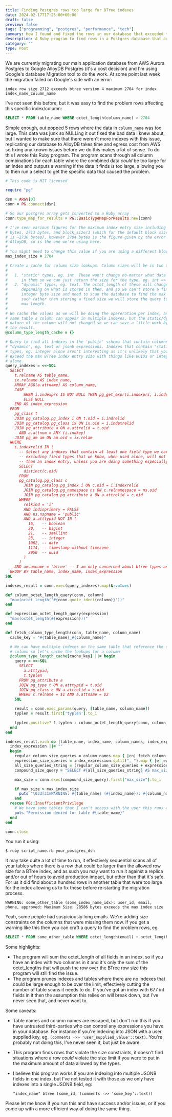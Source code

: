 ```yaml
---
title: Finding Postgres rows too large for BTree indexes
date: 2024-02-17T17:25:00+00:00
draft: false
preview: false
tags: ["programming", "postgres", "performance", "tech"]
summary: How I found and fixed the rows in our database that exceeded the BTree index size, preventing our migration to AlloyDB.
description: A Ruby program to find rows in a Postgres database that are too large for BTree indexes.
category: ""
type: Post
---
```


We are currently migrating our main application database from AWS Aurora Postgres to Google AlloyDB Postgres (it's a cost decision) and I'm using Google's database Migration tool to do the work. At some point last week the migration failed on Google's side with an error:

    index row size 2712 exceeds btree version 4 maximum 2704 for index index_name_column_name

I've not seen this before, but it was easy to find the problem rows affecting this specific index/column:

```sql
SELECT * FROM table_name WHERE octet_length(column_name) > 2704
```

Simple enough, out popped 5 rows where the data in `column_name` was too large. This data was junk so NULLing it out fixed the bad data I knew about, but I wanted to make sure that there weren't more indexes with this issue, replicating our database to AlloyDB takes time and egress cost from AWS so fixing any known issues before we do this makes a lot of sense. To do this I wrote this Ruby program. The program scans through all column combinations for each table where the combined data _could_ be too large for an index and outputs a warning if the data it finds _is_ too large, allowing you to then run a select to get the specific data that caused the problem.

```ruby
# This code is MIT licensed

require "pg"

dsn = ARGV[0]
conn = PG.connect(dsn)

# So our postgres array gets converted to a Ruby array
conn.type_map_for_results = PG::BasicTypeMapForResults.new(conn)

# I've seen various figures for the maximum index entry size including 2712
# bytes, 2713 bytes, and block_size/3 (which for the default block size of 8 kB
# is ~2730 bytes), however 2704 bytes is the figure given by the error from
# AlloyDB, so is the one we're using here.
#
# You might need to change this value if you are using a different block size.
max_index_size = 2704

# Create a cache for column size lookups. Column sizes will be in two types:
#
#   1. "static" types, eg. int. These won't change no-matter what data is stored
#      in them so we can just return the size for the type, eg. int => 4 bytes.
#   2. "dynamic" types, eg. text. The octet_length of these will change
#      depending on what is stored in them, and so we can't store a fixed
#      integer byte size and need to scan the database to find the max size. As
#      such rather than storing a fixed size we will store the query to find the
#      max length.
#
# We cache the values as we will be doing the opereration per index, and for the
# same table a column can appear in multiple indexes, but the static/dynamic
# nature of the column will not changed so we can save a little work by cacheing
# the result.
@column_type_length_cache = {}

# Query to find all indexes in the 'public' schema that contain columns that are
# "dynamic", eg. text or jsonb expressions. Indexes that contain "static" data
# types, eg. integer alone aren't interesting as it's unlikely that you will
# exceed the max BTree index entry size with things like UUIDs or integers
# alone.
query_indexes = <<~SQL
  SELECT
    t.relname AS table_name,
    ix.relname AS index_name,
    ARRAY_AGG(a.attname) AS column_name,
    CASE
        WHEN i.indexprs IS NOT NULL THEN pg_get_expr(i.indexprs, i.indrelid)
        ELSE NULL
    END AS index_expression
  FROM
    pg_class t
    JOIN pg_catalog.pg_index i ON t.oid = i.indrelid
    JOIN pg_catalog.pg_class ix ON ix.oid = i.indexrelid
    JOIN pg_attribute a ON a.attrelid = t.oid
      AND a.attnum = ANY (i.indkey)
    JOIN pg_am am ON am.oid = ix.relam
  WHERE
    i.indexrelid IN (
      -- Select any indexes that contain at least one field type we care about,
      -- excluding field types that we know, when used alone, will not be larger
      -- than an index entry, unless you are doing something especially fruity.
      SELECT
        distinct(c.oid)
      FROM
      pg_catalog.pg_class c
        JOIN pg_catalog.pg_index i ON c.oid = i.indexrelid
        JOIN pg_catalog.pg_namespace ns ON c.relnamespace = ns.oid
        JOIN pg_catalog.pg_attribute a ON a.attrelid = c.oid
      WHERE
        relkind = 'i'
        AND indisprimary = FALSE
        AND ns.nspname = 'public'
        AND a.atttypid NOT IN (
          16,   -- boolean
          20,   -- bigint
          21,   -- smallint
          23,   -- integer
          1082, -- date
          1114, -- timestamp without timezone
          2950  -- uuid
        )
      )
    AND am.amname = 'btree' -- I am only concerned about btree types as that was the error we are dealing with
  GROUP BY table_name, index_name, index_expression
SQL

indexes_result = conn.exec(query_indexes).map(&:values)

def column_octet_length_query(conn, column)
  "max(octet_length('#{conn.quote_ident(column)}'))"
end

def expression_octet_length_query(expression)
  "max(octet_length(#{expression}))"
end

def fetch_column_type_length(conn, table_name, column_name)
  cache_key = "#{table_name}_#{column_name}"

  # We can have multiple indexes on the same table that reference the same
  # column so let's cache the lookups for a column
  @column_type_length_cache[cache_key] ||= begin
    query = <<~SQL
      SELECT
        a.atttypid,
        t.typlen
      FROM pg_attribute a
      JOIN pg_type t ON a.atttypid = t.oid
      JOIN pg_class c ON a.attrelid = c.oid
      WHERE c.relname = $1 AND a.attname = $2
    SQL

    result = conn.exec_params(query, [table_name, column_name])
    typlen = result.first['typlen'].to_i

    typlen.positive? ? typlen : column_octet_length_query(conn, column_name)
  end
end

indexes_result.each do |table_name, index_name, column_names, index_expression|
  index_expression ||= ""
  begin
    regular_column_size_queries = column_names.map { |cn| fetch_column_type_length(conn, table_name, cn) }
    expression_size_queries = index_expression.split(", ").map { |e| expression_octet_length_query(e) }
    all_size_queries_string = (regular_column_size_queries + expression_size_queries).join(' + ')
    compound_size_query = "SELECT #{all_size_queries_string} AS max_size FROM #{conn.quote_ident(table_name)}"

    max_size = conn.exec(compound_size_query).first["max_size"].to_i

    if max_size > max_index_size
      puts "\033[31mWARNING: #{table_name} (#{index_name}): #{column_names.join(', ')}: Maximum Size: #{max_size} bytes exceeds the max index size\033[0m"
    end
  rescue PG::InsufficientPrivilege
    # We have some tables that I can't access with the user this runs as, but I don't care about them.
    puts "Permission denied for table #{table_name}"
  end
end

conn.close
```

You run it using:

    $ ruby script_name.rb your_postgres_dsn

It may take quite a lot of time to run, it effectively sequential scans all of your tables where there is a row that could be larger than the allowed row size for a BTree index, and as such you may want to run it against a replica and/or out of hours to avoid production impact, but other than that it's safe. For us it did find about a hundred rows in another table that were too large for the index allowing us to fix these before re-starting the migration process.

    WARNING: some_other_table (some_index_name_idx): user_id, email, phone, approved: Maximum Size: 28586 bytes exceeds the max index size

Yeah, some people had suspiciously long emails. We're adding size constraints on the columns that were missing them now. If you get a warning like this then you can craft a query to find the problem rows, eg.

```sql
SELECT * FROM some_other_table WHERE octet_length(email) + octet_length(phone) > 2704
```

Some highlights:

- The program will sum the octet_length of all fields in an index, so if you have an index with two columns in it and it's only the sum of the octet_lengths that will push the row over the BTree row size this program will still find the issue.
- The program prunes indexes and tables where there are no indexes that could be large enough to be over the limit, effectively cutting the number of table scans it needs to do. If you've got an index with 677 int fields in it then the assumption this relies on will break down, but I've never seen that, and never want to.

Some caveats:

- Table names and column names are escaped, but don't run this if you have untrusted third-parties who can control any expressions you have in your database. For instance if you're indexing into JSON with a user supplied key, eg. `(comments ->> 'user_supplied_value'::text)`. You're probably not doing this, I've never seen it, but just be aware.
- This program finds rows that violate the size constraints, it doesn't find situations where a row _could_ violate the size limit if you were to put in the maximum amount of data allowed by the types.
- I believe this program works if you are indexing into multiple JSONB fields in one index, but I've not tested it with those as we only have indexes into a single JSONB field, eg:

      "index_name" btree (some_id, (comments ->> 'some_key'::text))

Please let me know if you run this and have success and/or issues, or if you come up with a more efficient way of doing the same thing.
